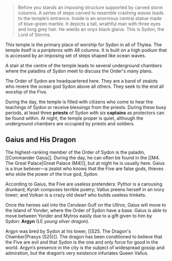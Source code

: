 > Before you stands an imposing structure supported by carved stone columns. A series of steps carved to resemble crashing waves leads to the temple’s entrance. Inside is an enormous central statue made of blue-green marble. It depicts a tall, wrathful man with three eyes and long grey hair. He wields an onyx black glaive. This is Sydon, the Lord of Storms.

This temple is the primary place of worship for Sydon in all of Thylea. The temple itself is a *peripteros* with 48 columns. It is built on a high podium that is accessed by an imposing set of steps shaped like ocean waves.

A stair at the centre of the temple leads to several underground chambers where the paladins of Sydon meet to discuss the Order's many plans.

The Order of Sydon are headquartered here. They are a band of zealots who revere the ocean god Sydon above all others. They seek to the end all worship of the Five.

During the day, the temple is filled with citizens who come to hear the teachings of Sydon or receive blessings from the priests. During these busy periods, at least three **priests** of Sydon with six **captains** as protectors can be found within. At night, the temple proper is quiet, although the underground chambers are occupied by priests and soldiers.

## Gaius and His Dragon
The highest-ranking member of the Order of Sydon is the paladin, [[Commander Gaius]]. During the day, he can often be found in the [[M4. The Great Palace|Great Palace (M4)]], but at night he is usually here. Gaius is a true believer—a zealot who knows that the Five are false gods, thieves who stole the power of the true god, Sydon.

According to Gaius, the Five are useless pretenders: Pythor is a carousing drunkard; Kyrah composes terrible poetry; Vallus preens herself in an ivory tower; and Volkan is a crazy old dwarf who builds useless trinkets.

Once the heroes sail into the Cerulean Gulf on the *Ultros*, Gaius will move to the Island of Yonder, where the Order of Sydon have a base. Gaius is able to move between Yonder and Mytros easily due to a gift given to him by Sydon: **Argyn** (LE *young silver dragon*).

Argyn was bred by Sydon at his tower, [[S25. The Dragon's Chamber|Praxys (S25)]]. The dragon has been conditioned to believe that the Five are evil and that Sydon is the one and only force for good in the world. Argyn’s presence in the city is the subject of widespread gossip and admiration, but the dragon’s very existence infuriates Queen Vallus.